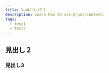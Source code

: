 ```yaml
---
title: Vueについて１
description: Learn how to use @nuxt/content.
tags:
  - test1
  - test2
---
```


## 見出し２
### 見出し3
